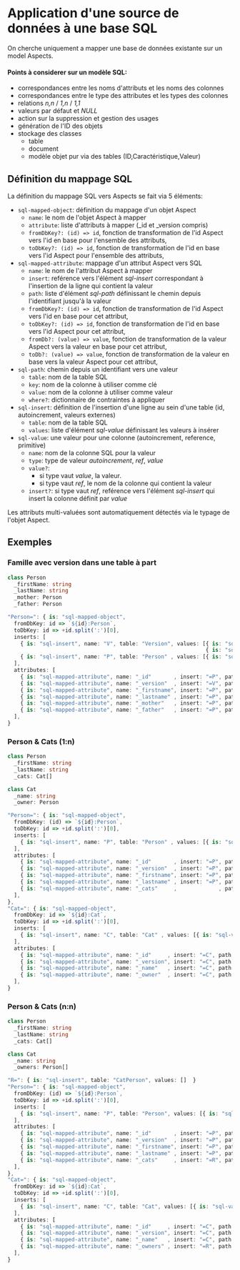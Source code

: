 Application d'une source de données à une base SQL
==================================================

On cherche uniquement a mapper une base de données existante sur un model Aspects.

#### Points à considerer sur un modèle SQL:

 - correspondances entre les noms d'attributs et les noms des colonnes
 - correspondances entre le type des attributes et les types des colonnes
 - relations _n,n_ / _1,n_ / _1,1_
 - valeurs par défaut et _NULL_
 - action sur la suppression et gestion des usages
 - génération de l'ID des objets
 - stockage des classes
   - table
   - document
   - modèle objet pur via des tables (ID,Caractéristique,Valeur)

## Définition du mappage SQL

La définition du mappage SQL vers Aspects se fait via 5 éléments: 

 - `sql-mapped-object`: définition du mappage d'un objet Aspect
   - `name`: le nom de l'objet Aspect à mapper
   - `attribute`: liste d'attributs à mapper (_id et _version compris)
   - `fromDbKey?: (id) => id`, fonction de transformation de l'id Aspect vers l'id en base pour l'ensemble des attributs,
   - `toDbKey?: (id) => id`, fonction de transformation de l'id en base vers l'id Aspect pour l'ensemble des attributs,
 - `sql-mapped-attribute`: mappage d'un attribut Aspect vers SQL
   - `name`: le nom de l'attribut Aspect à mapper
   - `insert`: reférence vers l'élément _sql-insert_ correspondant à l'insertion de la ligne qui contient la valeur
   - `path`: liste d'élément _sql-path_ définissant le chemin depuis l'identifiant jusqu'à la valeur
   - `fromDbKey?: (id) => id`, fonction de transformation de l'id Aspect vers l'id en base pour cet attribut,
   - `toDbKey?: (id) => id`, fonction de transformation de l'id en base vers l'id Aspect pour cet attribut,
   - `fromDb?: (value) => value`, fonction de transformation de la valeur Aspect vers la valeur en base pour cet attribut,
   - `toDb?: (value) => value`, fonction de transformation de la valeur en base vers la valeur Aspect pour cet attribut,
 - `sql-path`: chemin depuis un identifiant vers une valeur
   - `table`: nom de la table SQL
   - `key`: nom de la colonne à utiliser comme clé
   - `value`: nom de la colonne à utiliser comme valeur
   - `where?`: dictionnaire de contraintes à appliquer 
 - `sql-insert`: définition de l'insertion d'une ligne au sein d'une table (id, autoincrement, valeurs externes)
   - `table`: nom de la table SQL
   - `values`: liste d'élément _sql-value_ définissant les valeurs à insérer
 - `sql-value`: une valeur pour une colonne (autoincrement, reference, primitive)
   - `name`: nom de la colonne SQL pour la valeur
   - `type`: type de valeur _autoincrement_, _ref_, _value_
   - `value?`: 
     - si type vaut _value_, la valeur.
     - si type vaut _ref_, le nom de la colonne qui contient la valeur
   - `insert?`: si type vaut _ref_, reférence vers l'élément _sql-insert_ qui insert la colonne définit par _value_

Les attributs multi-valuées sont automatiquement détectés via le typage de l'objet Aspect.

## Exemples

### Famille avec version dans une table à part

```ts
class Person
  _firstName: string
  _lastName: string
  _mother: Person
  _father: Person

"Person=": { is: "sql-mapped-object",
  fromDbKey: id => `${id}:Person`,
  toDbKey: id => +id.split(':')[0],
  inserts: [
    { is: "sql-insert", name: "V", table: "Version", values: [{ is: "sql-value", name: "id"  , type: "autoincrement" }, 
                                                              { is: "sql-value", name: "type", type: "value", value: "Person" }] },
    { is: "sql-insert", name: "P", table: "Person" , values: [{ is: "sql-value", name: "id"  , type: "ref", insert: "=V", value: "id" }] },
  ],
  attributes: [
    { is: "sql-mapped-attribute", name: "_id"       , insert: "=P", path: [{ is: "sql-path", table: "People" , key: "id", value: "id"        }] },
    { is: "sql-mapped-attribute", name: "_version"  , insert: "=V", path: [{ is: "sql-path", table: "Version", key: "id", value: "version"   }] },
    { is: "sql-mapped-attribute", name: "_firstname", insert: "=P", path: [{ is: "sql-path", table: "People" , key: "id", value: "firstname" }] },
    { is: "sql-mapped-attribute", name: "_lastname" , insert: "=P", path: [{ is: "sql-path", table: "People" , key: "id", value: "lastname"  }] },
    { is: "sql-mapped-attribute", name: "_mother"   , insert: "=P", path: [{ is: "sql-path", table: "People" , key: "id", value: "mother"    }] },
    { is: "sql-mapped-attribute", name: "_father"   , insert: "=P", path: [{ is: "sql-path", table: "People" , key: "id", value: "father"    }] },
  ],
}
```


### Person & Cats (1:n)

```ts
class Person
  _firstName: string
  _lastName: string
  _cats: Cat[]

class Cat
  _name: string
  _owner: Person

"Person=": { is: "sql-mapped-object",
  fromDbKey: (id) => `${id}:Person`,
  toDbKey: id => +id.split(':')[0],
  inserts: [
    { is: "sql-insert", name: "P", table: "Person" , values: [{ is: "sql-value", name: "id"  , type: "autoincrement" }] },
  ],
  attributes: [
    { is: "sql-mapped-attribute", name: "_id"       , insert: "=P", path: [{ is: "sql-path", table: "People", key: "id", value: "id"        }] },
    { is: "sql-mapped-attribute", name: "_version"  , insert: "=P", path: [{ is: "sql-path", table: "People", key: "id", value: "version"   }] },
    { is: "sql-mapped-attribute", name: "_firstname", insert: "=P", path: [{ is: "sql-path", table: "People", key: "id", value: "firstname" }] },
    { is: "sql-mapped-attribute", name: "_lastname" , insert: "=P", path: [{ is: "sql-path", table: "People", key: "id", value: "lastname"  }] },
    { is: "sql-mapped-attribute", name: "_cats"     ,             , path: [{ is: "sql-path", table: "Cat"   , key: "owner", value: "owner"  }] },
  ],
},
"Cat=": { is: "sql-mapped-object",
  fromDbKey: id => `${id}:Cat`,
  toDbKey: id => +id.split(':')[0],
  inserts: [
    { is: "sql-insert", name: "C", table: "Cat" , values: [{ is: "sql-value", name: "id"  , type: "autoincrement" }] },
  ],
  attributes: [
    { is: "sql-mapped-attribute", name: "_id"     , insert: "=C", path: [{ is: "sql-path", table: "Cat", key: "id", value: "id"      }] },
    { is: "sql-mapped-attribute", name: "_version", insert: "=C", path: [{ is: "sql-path", table: "Cat", key: "id", value: "version" }] },
    { is: "sql-mapped-attribute", name: "_name"   , insert: "=C", path: [{ is: "sql-path", table: "Cat", key: "id", value: "name"    }] },
    { is: "sql-mapped-attribute", name: "_owner"  , insert: "=C", path: [{ is: "sql-path", table: "Cat", key: "id", value: "owner"   }] },
  ],
}
```

### Person & Cats (n:n)

```ts
class Person
  _firstName: string
  _lastName: string
  _cats: Cat[]

class Cat
  _name: string
  _owners: Person[]

"R=": { is: "sql-insert", table: "CatPerson", values: []  }
"Person=": { is: "sql-mapped-object",
  fromDbKey: (id) => `${id}:Person`,
  toDbKey: id => +id.split(':')[0],
  inserts: [
    { is: "sql-insert", name: "P", table: "Person", values: [{ is: "sql-value", name: "id"  , type: "autoincrement" }] },
  ],
  attributes: [
    { is: "sql-mapped-attribute", name: "_id"       , insert: "=P", path: [{ is: "sql-path", table: "People"   , key: "id", value: "id"        }] },
    { is: "sql-mapped-attribute", name: "_version"  , insert: "=P", path: [{ is: "sql-path", table: "People"   , key: "id", value: "version"   }] },
    { is: "sql-mapped-attribute", name: "_firstname", insert: "=P", path: [{ is: "sql-path", table: "People"   , key: "id", value: "firstname" }] },
    { is: "sql-mapped-attribute", name: "_lastname" , insert: "=P", path: [{ is: "sql-path", table: "People"   , key: "id", value: "lastname"  }] },
    { is: "sql-mapped-attribute", name: "_cats"     , insert: "=R", path: [{ is: "sql-path", table: "CatPerson", key: "owner", value: "cat"    }] },
  ],
},
"Cat=": { is: "sql-mapped-object",
  fromDbKey: id => `${id}:Cat`,
  toDbKey: id => +id.split(':')[0],
  inserts: [
    { is: "sql-insert", name: "C", table: "Cat", values: [{ is: "sql-value", name: "id"  , type: "autoincrement" }] },
  ],
  attributes: [
    { is: "sql-mapped-attribute", name: "_id"     , insert: "=C", path: [{ is: "sql-path", table: "Cat"      , key: "id", value: "id"      }] },
    { is: "sql-mapped-attribute", name: "_version", insert: "=C", path: [{ is: "sql-path", table: "Cat"      , key: "id", value: "version" }] },
    { is: "sql-mapped-attribute", name: "_name"   , insert: "=C", path: [{ is: "sql-path", table: "Cat"      , key: "id", value: "name"    }] },
    { is: "sql-mapped-attribute", name: "_owners" , insert: "=R", path: [{ is: "sql-path", table: "CatPerson", key: "cat", value: "owner"  }] },
  ],
}
```
